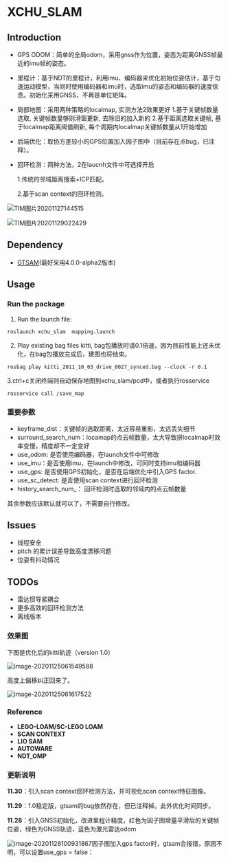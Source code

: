 # XCHU_SLAM

## Introduction

- GPS ODOM：简单的全局odom，采用gnss作为位置，姿态为距离GNSS帧最近的imu帧的姿态。

- 里程计：基于NDT的里程计，利用imu、编码器来优化初始位姿估计，基于匀速运动模型，当同时使用编码器和imu时，选取imu的姿态和编码器的速度信息。初始化采用GNSS，不再是单位矩阵。

- 局部地图：采用两种策略的localmap, 实测方法2效果更好
1.基于关键帧数量选取, 关键帧数量够则滑窗更新, 去除旧的加入新的
  2.基于距离选取关键帧, 基于localmap距离阈值刷新, 每个周期内localmap关键帧数量从1开始增加
  
- 后端优化：取协方差较小的GPS位置加入因子图中（目前存在点bug，已注释）。

- 回环检测：两种方法，2在laucnh文件中可选择开启

  1.传统的邻域距离搜索+ICP匹配。

  2.基于scan context的回环检测。

![TIM图片20201127144515](README/TIM%E5%9B%BE%E7%89%8720201127144515.png)

![TIM图片20201129022429](README/TIM%E5%9B%BE%E7%89%8720201129022429.png)

## Dependency

- [GTSAM](https://github.com/borglab/gtsam/releases)(最好采用4.0.0-alpha2版本)

## Usage

### Run the package

1. Run the launch file:

```shell
roslaunch xchu_slam  mapping.launch 
```

2. Play existing bag files kitti, bag包播放时请0.1倍速，因为目前性能上还未优化，在bag包播放完成后，建图也将结束。

```shell
rosbag play kitti_2011_10_03_drive_0027_synced.bag --clock -r 0.1
```

   3.ctrl+c关闭终端则自动保存地图到xchu_slam/pcd中，或者执行rosservice

```bash
rosservice call /save_map 
```

### 重要参数

- keyframe_dist：关键帧的选取距离，太近容易重影，太远丢失细节
- surround_search_num：locamap的点云帧数量，太大导致拼localmap时效率变慢，精度却不一定变好
- use_odom: 是否使用编码器，在launch文件中可修改
- use_imu：是否使用imu，在launch中修改，可同时支持imu和编码器
- use_gps: 是否使用GPS初始化，是否在后端优化中引入GPS factor.
- use_sc_detect: 是否使用scan context进行回环检测
- history_search_num_： 回环检测时选取的邻域内的点云帧数量

其余参数应该默认就可以了，不需要自行修改。


## Issues

- 线程安全
- pitch 的累计误差导致高度漂移问题
- 位姿有抖动情况

## TODOs

- 雷达惯导紧耦合
- 更多高效的回环检测方法
- 离线版本

### 效果图

下图是优化后的kitti轨迹（version 1.0）

![image-20201125061549588](README/image-20201125061549588.png)

高度上偏移纠正回来了。

![image-20201125061617522](README/image-20201125061617522.png)

### Reference

- **LEGO-LOAM/SC-LEGO LOAM**
- **SCAN CONTEXT**
- **LIO SAM**
- **AUTOWARE**
- **NDT_OMP**

### 更新说明

**11.30**：引入scan context回环检测方法，并可视化scan context特征图像。

**11.29**：1.0稳定版，gtsam的bug依然存在，但已注释掉。此外优化时间同步。

**11.28**：引入GNSS初始化，改进里程计精度，红色为因子图增量平滑后的关键帧位姿，绿色为GNSS轨迹，蓝色为激光雷达odom

![image-20201128100931867](README/image-20201128100931867.png)因子图加入gps factor时，gtsam会报错，原因不明，可以设置use_gps = false：
